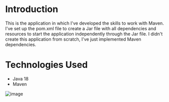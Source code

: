 # Introduction
This is the application in which I've developed the skills to work with Maven. I've set up the pom.xml file to create a Jar file with all dependencies and resources to start the application independently through the Jar file. I didn't create this application from scratch, I've just implemented Maven dependencies.

# Technologies Used
- Java 18
- Maven
  
![image](https://github.com/AndriiChipets/MavenProject/assets/137887124/4c7ef9af-68f4-4438-ae04-679599e68025)
